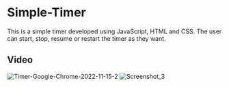 # Simple-Timer

This is a simple timer developed using JavaScript, HTML and CSS.
The user can start, stop, resume or restart the timer as they want.

## Video
![Timer-Google-Chrome-2022-11-15-2](https://user-images.githubusercontent.com/93151327/201939364-b9abbb7f-bb72-4e8d-a52f-fe6de0a7b090.gif)
![Screenshot_3](https://user-images.githubusercontent.com/93151327/201938020-49227a87-f677-4e23-ab5b-167221a1b659.jpg)
